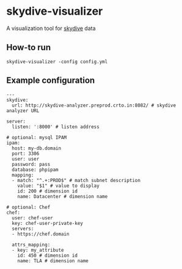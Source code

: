 # skydive-visualizer

A visualization tool for [skydive](https://github.com/skydive-project/skydive) data

## How-to run

```
skydive-visualizer -config config.yml
```

## Example configuration

```
---
skydive:
  url: http://skydive-analyzer.preprod.crto.in:8082/ # skydive analyzer URL

server:
  listen: ':8000' # listen address

# optional: mysql IPAM
ipam:
  host: my-db.domain
  port: 3306
  user: user
  password: pass
  database: phpipam
  mapping:
  - match: "^.+:PROD$" # match subnet description
    value: "$1" # value to display
    id: 200 # dimension id
    name: Datacenter # dimension name

# optional: Chef
chef:
  user: chef-user
  key: chef-user-private-key
  servers:
  - https://chef.domain

  attrs_mapping:
  - key: my_attribute
    id: 450 # dimension id
    name: TLA # dimension name

```
